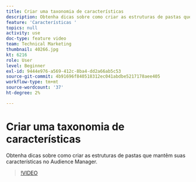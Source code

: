 ```yaml
---
title: Criar uma taxonomia de características
description: Obtenha dicas sobre como criar as estruturas de pastas que mantêm suas características no Audience Manager.
feature: 'Características '
topics: null
activity: use
doc-type: feature video
team: Technical Marketing
thumbnail: 40266.jpg
kt: 6216
role: User
level: Beginner
exl-id: 9444e976-a569-412c-8ba4-dd2a66ab5c53
source-git-commit: 4b91696f840518312ec041abdbe5217178aee405
workflow-type: tm+mt
source-wordcount: '37'
ht-degree: 2%

---
```


# Criar uma taxonomia de características

Obtenha dicas sobre como criar as estruturas de pastas que mantêm suas características no Audience Manager.

>[!VIDEO](https://video.tv.adobe.com/v/40266/?quality=12&learn=on)
